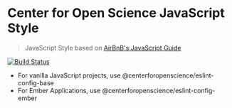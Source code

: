 # Center for Open Science JavaScript Style

> JavaScript Style based on [AirBnB's JavaScript Guide](https://github.com/airbnb/javascript)

[![Build Status](https://travis-ci.org/CenterForOpenScience/javascript.svg?branch=master)](https://travis-ci.org/CenterForOpenScience/javascript)

* For vanilla JavaScript projects, use @centerforopenscience/eslint-config-base
* For Ember Applications, use @centerforopenscience/eslint-config-ember
